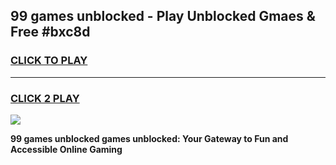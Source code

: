 
## 99 games unblocked - Play Unblocked Gmaes & Free #bxc8d
<h3>
<a href="https://news.freeplayer.one?title=99_games_unblocked&ref=26F">CLICK TO PLAY</a></h3>
<hr>

<h3>
<a href="https://news.freeplayer.one?title=99_games_unblocked&ref=26F">CLICK 2 PLAY</a>
  
</h3>

<a href="https://news.freeplayer.one?title=99_games_unblocked&ref=26F/"><img src="https://clearcache.store/games.png"></a>


**99 games unblocked games unblocked: Your Gateway to Fun and Accessible Online Gaming**
